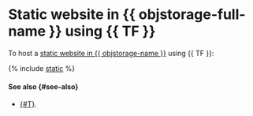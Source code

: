 # Static website in {{ objstorage-full-name }} using {{ TF }}

To host a [static website in {{ objstorage-name }}](./index.md) using {{ TF }}:

{% include [static](../../../_tutorials/applied/static-terraform.md) %}

#### See also {#see-also}

* [{#T}](./console.md).